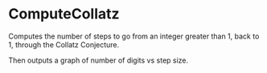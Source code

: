 # ComputeCollatz

Computes the number of steps to go from an integer greater than 1, back to 1, through the Collatz Conjecture.

Then outputs a graph of number of digits vs step size.
